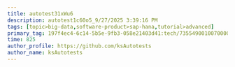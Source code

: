 ```yaml
---
title: autotest31xWu6
description: autotest1c60o5_9/27/2025 3:39:16 PM
tags: [topic>big-data,software-product>sap-hana,tutorial>advanced]
primary_tag: 197f4ec4-6c14-5b5e-9fb3-058e21403d41:tech/73554900100700000996/67838200100800006287
time: 825
author_profile: https://github.com/ksAutotests
author_name: ksAutotests
---
```

